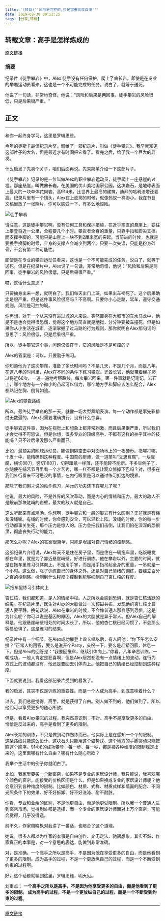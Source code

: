 ```yaml
---
title: '(转载)''风险是可控的,只是需要高度自律'''
date: 2019-08-30 09:52:25
tags: [分享,转载]
---
```


## 转载文章：高手是怎样炼成的

[原文链接](http://jsomers.net/blog/speed-matters)

### 摘要

纪录片《徒手攀岩》中，Alex 徒手没有任何保护，爬上了酋长岩。即使是在专业的攀岩运动员看来，这也是一个不可能完成的任务。说白了，就等于送死。

他说了一句话，非常地奇怪，他说："风险和后果是两回事。徒手攀岩的风险很低，只是后果很严重。"

<!-- more -->

## 正文

----
和你一起终身学习，这里是罗辑思维。

今年的奥斯卡最佳纪录片奖，颁给了一部纪录片，叫做《徒手攀岩》。我早就知道这部片子的大名，但是最近才有时间把它看了。看完之后，给了我一个巨大的启发。

什么启发？先卖个关子，咱们后面再说。先来简单介绍一下这部片子。

《徒手攀岩》记录的是一位叫做Alex的职业攀岩运动员，徒手爬上一座悬崖的过程。那座悬崖，叫做酋长岩，在美国的优山美地国家公园。这块岩石，是地球表面上最大的一块单体花岗岩。高914米，比世界上最高的建筑，迪拜的哈利法塔还要高。纪录片里有一个镜头，Alex在上面爬的时候，就像蚂蚁一样渺小。我在节目文稿里放了一张照片，你可以感受一下，有多么地惊险。

![徒手攀岩](http://www.luojiji.com/data/attachment/forum/201905/22/104231kxjjjjwxu9ajzphl.jpg "徒手攀岩")

请注意，这是徒手攀岩啊。没有任何工具和保护措施，在近乎笔直的悬崖上，要往上攀登将近一公里，全程要几个小时。攀岩者全身的重量，只靠手指和脚尖支撑。而支撑手脚的，可能只是山崖上一块不到2厘米宽的突起。当前进的时候，也就是要换手换脚的时候，全身的支撑点会减少到两个。只要一次失误，只能是粉身碎骨，不会有第二种可能性。

即使是在专业的攀岩运动员看来，这也是一个不可能完成的任务。说白了，就等于送死。但是在纪录片中，Alex说了一句话，非常地奇怪，他说：“风险和后果是两回事。徒手攀岩的风险很低，只是后果很严重。”

哎，这话什么意思？

只要抽身出来一想，就明白了。我们每天出门上班，如果出车祸死了。这个后果确实是很严重。但是这件事风险很高吗？不高啊。只要你小心走路，驾车，遵守交通规则，风险是可控的啊。

你再想，对于一个从来没有进过城的人来说，突然置身在大城市的车水马龙中，他是不是也会觉得很恐慌，觉得这个地方简直就是地狱，分分钟要被车撞死。但是如果你从小生活在城市，逐渐掌握了过马路的行为规则，那你就明白Alex那句话的意思了：风险很低，只是后果很严重。

所以，徒手攀岩这个事，问题仅仅在于，它的风险是不是可控的？

Alex的答案是：可以。只要勤于练习。

你知道他为了这次攀爬，准备了多长时间吗？不是几天，不是几个月，而是八年。在这八年的时间里，Alex在不同的条件下练习攀岩。光酋长岩，他就带着绳子爬过将近60次，一遍一遍地考察路线。每次攀岩回来，第一件事就是记笔记。岩石上，哪个地方有一个微小的凸起可以借力，哪个地方手和脚应该怎么配合，Alex都熟记在胸、倒背如流。

![Alex的攀岩路线](http://www.luojiji.com/data/attachment/forum/201905/22/104302ifb8aoxtmopkkgf0.jpg "Alex的攀岩路线")

所以，最终徒手攀岩的那一天，就像一场大型舞蹈表演。每一个动作都是事先彩排过无数遍的，Alex只需要准确执行，没有什么惊喜。

徒手攀岩这件事，因为在视觉上和想象上都非常刺激，而且后果很严重，所以我们才会觉得不可思议。但是你想，很多专业的顶级高手，不都有这样的神乎其神的技能吗？只不过后果没那么严重而已。

比如，最顶尖的网球运动员，能做到隔空击中对面场地上的一枚硬币。指哪打哪，十发十中。能精确到这种程度。中国菜的厨师，做一道菜叫“文思豆腐”，一块豆腐，横切88刀，竖切188刀，切得跟纸一样薄，还不能碎不能断。不多举例子了，你随便在综艺节目里看一个才艺秀，哪一样不都是让观众惊掉下巴吗？对，很多在我们外行看来不可思议的事情，在内行眼里是可以通过练习抵达的境界。

那除了我们刚才说的动作练习，Alex的功夫还下在哪儿了呢？

他说，最大的风险，不是外界的风吹草动，而是内心的情绪和压力。最大的敌人不是眼前那块陡峭的岩壁，最大的敌人就是自己。

这么听起来有点鸡汤。你想啊，徒手攀岩和一般的攀岩有什么区别？无非就是有绳和没绳嘛。有绳的时候，你会感到安全，可以轻松上阵。没绳的时候，你的每一步行动都事关生死，那个压力是惊人的。压力会把我们击倒，让我们陷在深深的恐惧里，彻底丧失行动的能力。

那怎么办呢？Alex的答案很简单，只能是增加对自己情绪的控制感。

这部纪录片介绍说，Alex每天不是住在房子里，而是住在一辆拖车里，吃饭睡觉都在车里，就是为了靠近悬崖峭壁，好进行训练。他在攀岩以外，主要的时间，就是在拖车里练习引体向上。不是用手掌，而是用手指吊起全身的重量，一吊就是一个小时。这么做，除了训练自己的身体之外，还是对自己情绪的训练，要建立百分之百的控制感。控制到什么程度？控制到能够抑制自己杏仁核的程度。

![拖车里练习引体向上](http://www.luojiji.com/data/attachment/forum/201905/22/104340tx1v2228za8f1kx8.jpg "拖车里练习引体向上")

杏仁核，我们都知道，是人的情绪中枢。人之所以会感到恐惧，就是杏仁核活跃的结果。在纪录片里，医生对Alex的大脑做过一次核磁共振，发现他的杏仁核比普通人要平静。换句话说，Alex在攀岩的时候，不会像普通人那样感到恐惧。这是为什么呢？你可以说是基因的原因，Alex的大脑就是异于常人。但Alex自己的解释是，他跟悬崖峭壁相处的时间太长了，所以，他的杏仁核已经习惯了，不会那么容易恐惧了。这是练习的结果。

纪录片中有一个细节，在Alex成功攀登上酋长峰以后，有人问他：“你下午怎么安排？”正常人的回答，要么是说开个Party，庆祝一下，要么是赶紧回家，休息一下。但是Alex的回答是：“我要回拖车，继续引体向上。”你看，八年辛苦训练，一朝成功，一般人肯定是狂喜啊，但是Alex居然都没有一点情绪上的波动。连行为方式上的波动都没有，他还是要回去引体向上。他把自己的情绪已经控制到这种程度。

下面就要说到，我看这部纪录片受到的启发了。

我的启发，其实不仅是训练的重要性。而是一个人成为高手，到底意味着什么？

过去，我们总是觉得，高手，就是获得了自由。别人做不到的，他们做到了。所以他们可以享受更多的随心所欲。

但是，看着Alex攀岩的过程，我突然意识到：不对。高手不是享受更多的自由。恰恰是反过来的，高手是看到了更多的限制。

Alex长期的训练，不只是做到动作熟练而已。他实际上是在感知一个个的限制。这条路线只能这么设计、这块石头只能用这个姿势踩、这个地方的手脚挪动只能按照这个顺序。914米的成功攀登，每一步、每一秒，都是被各种维度的限制规定出来的。这里面哪有什么自由？哪有什么随心所欲？

我举个生活中的例子你就明白了。

比如，我家里要买一个新窗帘，如果不是专业的家居设计师，我只能说，我喜欢哪个颜色的窗帘，能接受的价格区间是什么。但是如果换成专业的家居设计师呢？他会意识到各种维度的限制。比如颜色、材质、式样、材质式样和墙面的配合、不同光照条件下的效果、好不好拆卸、好不好洗涤、耐不耐脏。

你看，专业和业余的区别，不是他更自由，而是他更受限制。所以我一个普通人进到窗帘市场，觉得到处都是选择，而一个专业的家居设计师面对上万个窗帘，可能会觉得，几乎没得选。

前不久，作家周晓枫对我讲了一番话，也暗合了这个道理。

她说，很多人都以为作家的本事是自由创作、文无定法、驰骋想象。其实不然，作家真正的本事是，对一个意思的表达，能做到非常准确。

对，是准确。一个高手之所以是高手，不是因为他在享受更多的自由，而是他看到了更多的限制。成为高手的过程，不是一个更放纵自己的过程，而是一个不断受到约束的过程啊。

好，这个话题就聊到这里。罗辑思维，明天见。

划重点：
**一个高手之所以是高手，不是因为他享受更多的自由，而是他看到了更多的限制。 成为高手的过程，不是一个更放纵自己的过程，而是一个不断受到约束的过程。**

----

[原文链接](http://jsomers.net/blog/speed-matters)
